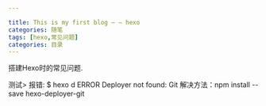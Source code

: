 ```yaml
---

title: This is my first blog — — hexo
categories: 随笔
tags: [hexo,常见问题]
categories: 目录
---
```

  搭建Hexo时的常见问题.
<!--more-->
测试>
  报错: $ hexo d
        ERROR Deployer not found: Git
  解决方法：npm install --save hexo-deployer-git
